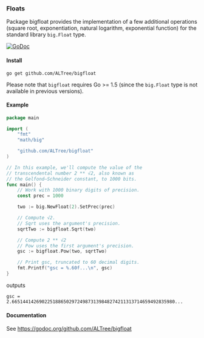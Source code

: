 ### Floats 

Package bigfloat provides the implementation of a few additional operations (square root, exponentiation, natural logarithm, exponential function) for the standard library `big.Float` type.

[![GoDoc](https://godoc.org/github.com/ALTree/bigfloat?status.png)](https://godoc.org/github.com/ALTree/bigfloat)

#### Install

```
go get github.com/ALTree/bigfloat
```

Please note that `bigfloat` requires Go >= 1.5 (since the `big.Float` type is not available in previous versions). 

#### Example

```go
package main

import (
	"fmt"
	"math/big"

	"github.com/ALTree/bigfloat"
)

// In this example, we'll compute the value of the
// transcendental number 2 ** √2, also known as
// the Gelfond–Schneider constant, to 1000 bits.
func main() {
	// Work with 1000 binary digits of precision.
	const prec = 1000

	two := big.NewFloat(2).SetPrec(prec)

	// Compute √2.
	// Sqrt uses the argument's precision.
	sqrtTwo := bigfloat.Sqrt(two)

	// Compute 2 ** √2
	// Pow uses the first argument's precision.
	gsc := bigfloat.Pow(two, sqrtTwo)

	// Print gsc, truncated to 60 decimal digits.
	fmt.Printf("gsc = %.60f...\n", gsc)
}
```

outputs
```
gsc = 2.665144142690225188650297249873139848274211313714659492835980...
```

#### Documentation

See https://godoc.org/github.com/ALTree/bigfloat
